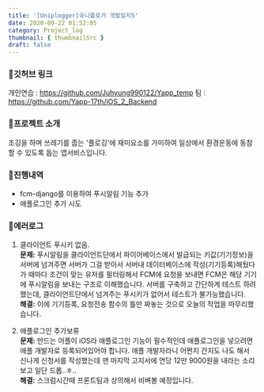 ```yaml
---
title: '[Uniplogger]유니플로거 개발일지5'
date: 2020-09-22 01:52:05
category: Project_log
thumbnail: { thumbnailSrc }
draft: false
---
```


### 🎯깃허브 링크 
개인연습 : https://github.com/Juhyung990122/Yapp_temp
팀 : https://github.com/Yapp-17th/iOS_2_Backend

### 🎯프로젝트 소개 
조깅을 하며 쓰레기를 줍는 '플로깅'에 재미요소를 가미하여 
일상에서 환경운동에 동참할 수 있도록 돕는 앱서비스입니다.

### 🎯진행내역
- fcm-django를 이용하여 푸시알림 기능 추가
- 애플로그인 추가 시도

### 🎯에러로그
1. 클라이언트 푸시키 없음.<br>
    **문제:** 푸시알림을 클라이언트단에서 파이어베이스에서 발급되는 키값(기기정보)을 서버에 넘겨주면
    서버가 그걸 받아서 서버내 데이터베이스에 작성(기기등록)해뒀다가 
    때마다 조건이 맞는 유저를 필터링해서 FCM에 요청을 보내면 
    FCM은 해당 기기에 푸시알림을 보내는 구조로 이해했습니다.
    서버를 구축하고 간단하게 테스트 하려했는데, 클라이언트단에서 넘겨주는 푸시키가 
    없어서 테스트가 불가능했습니다.<br>
    **해결:**  이에 기기등록, 요청전송 함수의 틀만 짜놓는 것으로 
    오늘의 작업을 마무리했습니다.

2. 애플로그인 추가보류<br>
    **문제:** 만드는 어플이 iOS라 애플로그인 기능이 필수적인데
    애플로그인을 넣으려면 애플 개발자로 등록되어있어야 합니다.
    애플 개발자라니 어쩐지 간지도 나도 해서 신나게 신청서를 작성했는데 
    맨 마지막 고지서에 연당 12만 9000원을 내라는 소리 보고 일단 드롭..ㅎ.. <br>
    **해결:** 스크럼시간때 프론트팀과 상의해서 비벼볼 예정입니다.
